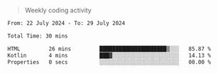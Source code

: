 > Weekly coding activity
<!--START_SECTION:waka-->

```txt
From: 22 July 2024 - To: 29 July 2024

Total Time: 30 mins

HTML         26 mins         █████████████████████▒░░░   85.87 %
Kotlin       4 mins          ███▓░░░░░░░░░░░░░░░░░░░░░   14.13 %
Properties   0 secs          ░░░░░░░░░░░░░░░░░░░░░░░░░   00.00 %
```

<!--END_SECTION:waka-->
